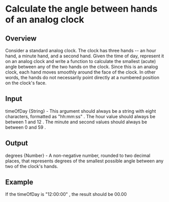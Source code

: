 # Calculate the angle between hands of an analog clock

## Overview
Consider a standard analog clock. The clock has three hands -- an hour hand, a minute hand, and a second hand. Given the time of day, represent it on an analog clock and write a function to calculate the smallest (acute) angle between any of the two hands on the clock.
Since this is an analog clock, each hand moves smoothly around the face of the clock. In other words, the hands do not necessarily point directly at a numbered position on the clock's face.
## Input
timeOfDay {String} - This argument should always be a string with eight characters, formatted as "hh:mm:ss" . The hour value should always be between 1 and 12 . The minute and second values should always be
between 0 and 59 .

## Output
degrees {Number} - A non-negative number, rounded to two decimal places, that represents degrees of the smallest possible angle between any two of the clock's hands.

## Example
If the timeOfDay is "12:00:00" , the result should be 00.00
                  
